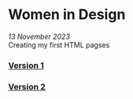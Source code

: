 # Women in Design     
*13 November 2023*      
Creating my first HTML pagses
### [Version 1](https://clodaghd1.github.io/women-in-design/index-one.html)
### [Version 2](https://clodaghd1.github.io/women-in-design/index-two.html)
